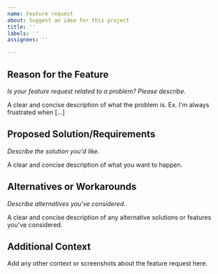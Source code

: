 ```yaml
---
name: Feature request
about: Suggest an idea for this project
title: ''
labels: ''
assignees: ''

---
```


## Reason for the Feature
_Is your feature request related to a problem? Please describe._

A clear and concise description of what the problem is. Ex. I'm always frustrated when [...]

## Proposed Solution/Requirements
_Describe the solution you'd like._

A clear and concise description of what you want to happen.

## Alternatives or Workarounds
_Describe alternatives you've considered._

A clear and concise description of any alternative solutions or features you've considered.

## Additional Context

Add any other context or screenshots about the feature request here.
